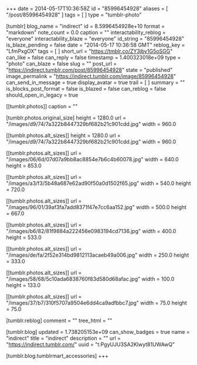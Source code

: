 +++
date = 2014-05-17T10:36:58Z
id = "85996454928"
aliases = [ "/post/85996454928" ]
tags = [ ]
type = "tumblr-photo"

[tumblr]
blog_name = "indirect"
id = 8.5996454928e+10
format = "markdown"
note_count = 0.0
caption = ""
interactability_reblog = "everyone"
interactability_blaze = "everyone"
id_string = "85996454928"
is_blaze_pending = false
date = "2014-05-17 10:36:58 GMT"
reblog_key = "LfmPxgOX"
tags = [ ]
short_url = "https://tmblr.co/ZY3jby1G5oSGG"
can_like = false
can_reply = false
timestamp = 1.400323018e+09
type = "photo"
can_blaze = false
slug = ""
post_url = "https://indirect.tumblr.com/post/85996454928"
state = "published"
image_permalink = "https://indirect.tumblr.com/image/85996454928"
can_send_in_message = true
display_avatar = true
trail = [ ]
summary = ""
is_blocks_post_format = false
is_blazed = false
can_reblog = false
should_open_in_legacy = true

[[tumblr.photos]]
caption = ""

[tumblr.photos.original_size]
height = 1280.0
url = "/images/d9/74/7a322b8447329bf682b21c901cdd.jpg"
width = 960.0

[[tumblr.photos.alt_sizes]]
height = 1280.0
url = "/images/d9/74/7a322b8447329bf682b21c901cdd.jpg"
width = 960.0

[[tumblr.photos.alt_sizes]]
url = "/images/06/6d/07d07a9bb8ac8854e7b6c4b60078.jpg"
width = 640.0
height = 853.0

[[tumblr.photos.alt_sizes]]
url = "/images/a3/f3/5b48a687e62ad90f50a0d1502f65.jpg"
width = 540.0
height = 720.0

[[tumblr.photos.alt_sizes]]
url = "/images/96/01/39af3fa7add8371f47e7cc6aa152.jpg"
width = 500.0
height = 667.0

[[tumblr.photos.alt_sizes]]
url = "/images/b6/82/81f9884a222456e0983194cd7136.jpg"
width = 400.0
height = 533.0

[[tumblr.photos.alt_sizes]]
url = "/images/de/fa/2f52e314bd9812113acaeb49a006.jpg"
width = 250.0
height = 333.0

[[tumblr.photos.alt_sizes]]
url = "/images/58/68/5c10ada6838760f83d580d68afac.jpg"
width = 100.0
height = 133.0

[[tumblr.photos.alt_sizes]]
url = "/images/37/b7/310f5707a9504e6dd4ca9adfbbc7.jpg"
width = 75.0
height = 75.0

[tumblr.reblog]
comment = ""
tree_html = ""

[tumblr.blog]
updated = 1.738205153e+09
can_show_badges = true
name = "indirect"
title = "indirect"
description = ""
url = "https://indirect.tumblr.com/"
uuid = "t:PgyUJU3SA2Klwyt81UWAwQ"

[tumblr.blog.tumblrmart_accessories]
+++
